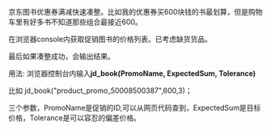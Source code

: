 京东图书优惠券满减快速凑整。比如我的优惠券买600块钱的书最划算，但是购物车里有好多书不知道那些组合最接近600。

在浏览器console内获取促销图书的价格列表。已考虑缺货货品。

最后如果凑整成功，会输出结果。

用法: 浏览器控制台内输入**jd_book(PromoName, ExpectedSum, Tolerance)**

比如 jd_book("product_promo_50008500387",600,3)；

三个参数，PromoName是促销的ID,可以从网页代码查到，ExpectedSum是目标价格，Tolerance是可以容忍的偏差价格。

